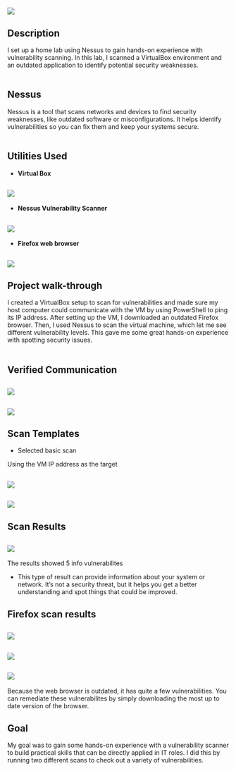 <h1><img src="NessusScanner.png"</img></h1>
<h2>Description</h2>
I set up a home lab using Nessus to gain hands-on experience with vulnerability scanning. In this lab, I scanned a VirtualBox environment and an outdated application to identify potential security weaknesses.
</br>
</br>
<h2>Nessus</h2>
Nessus is a tool that scans networks and devices to find security weaknesses, like outdated software or misconfigurations. It helps identify vulnerabilities so you can fix them and keep your systems secure.
</br>
</br>
<h2>Utilities Used</h2>

- <b>Virtual Box</b>
<h2><img src="VMpic.JPG"</img></h2>

- <b>Nessus Vulnerability Scanner</b>

<h2><img src="nessint.JPG"</img></h2>

- <b>Firefox web browser</b>

<h2><img src="firefoxolderversionpage.JPG"</img></h2>

<h2>Project walk-through</h2>
I created a VirtualBox setup to scan for vulnerabilities and made sure my host computer could communicate with the VM by using PowerShell to ping its IP address. After setting up the VM, I downloaded an outdated Firefox browser. Then, I used Nessus to scan the virtual machine, which let me see different vulnerability levels. This gave me some great hands-on experience with spotting security issues.
</br>
</br>
<h2>Verified Communication</h2>
<h2><img src="pinghost.JPG"</img></h2><h2><img src="pingonvm.JPG"</img></h2>

<h2>Scan Templates</h2>

- Selected basic scan

 Using the VM IP address as the target
 
<h2><img src="santemplaltes.JPG"</img></h2>
<h2><img src="basicscanfillout.JPG"</img></h2>

<h2>Scan Results</h2>

<h2><img src="images/scanresuls.JPG"</img></h2>

The results showed 5 info vulnerabilites 

- This type of result can provide information about your system or network. It’s not a security threat, but it helps you get a better understanding and spot things that could be improved.

<h2>Firefox scan results</h2>

<h2><img src="images/firefoxsccanoverview.JPG"</img></h2>
<h2><img src="images/firefoxscan1.JPG"</img></h2>
<h2><img src="images/firefoxscan2.JPG"</img></h2>

Because the web browser is outdated, it has quite a few vulnerabilities.
You can remediate these vulnerabilites by simply downloading the most up to date version of the browser.

<h2>Goal</h2>

My goal was to gain some hands-on experience with a vulnerability scanner to build practical skills that can be directly applied in IT roles. I did this by running two different scans to check out a variety of vulnerabilities.

